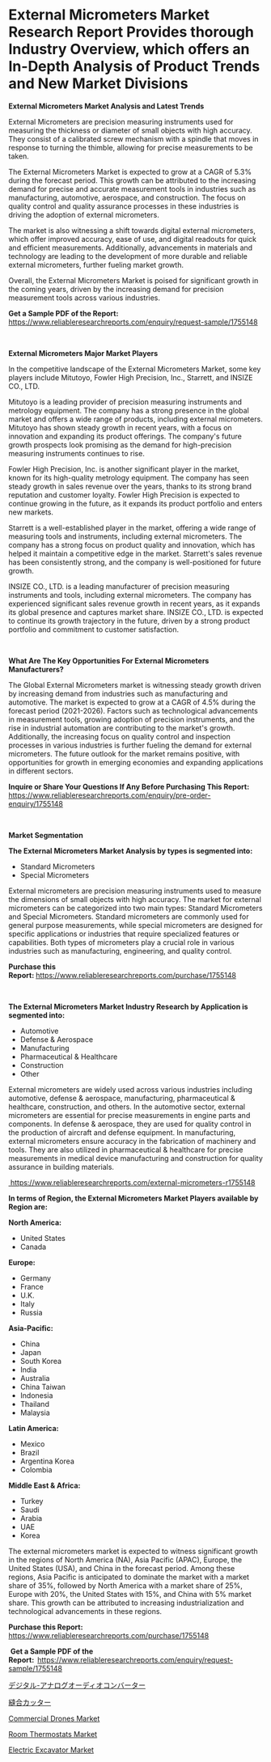 <p><h1>External Micrometers Market Research Report Provides thorough Industry Overview, which offers an In-Depth Analysis of Product Trends and New Market Divisions</h1></p><p><strong>External Micrometers Market Analysis and Latest Trends</strong></p>
<p><p>External Micrometers are precision measuring instruments used for measuring the thickness or diameter of small objects with high accuracy. They consist of a calibrated screw mechanism with a spindle that moves in response to turning the thimble, allowing for precise measurements to be taken.</p><p>The External Micrometers Market is expected to grow at a CAGR of 5.3% during the forecast period. This growth can be attributed to the increasing demand for precise and accurate measurement tools in industries such as manufacturing, automotive, aerospace, and construction. The focus on quality control and quality assurance processes in these industries is driving the adoption of external micrometers.</p><p>The market is also witnessing a shift towards digital external micrometers, which offer improved accuracy, ease of use, and digital readouts for quick and efficient measurements. Additionally, advancements in materials and technology are leading to the development of more durable and reliable external micrometers, further fueling market growth.</p><p>Overall, the External Micrometers Market is poised for significant growth in the coming years, driven by the increasing demand for precision measurement tools across various industries.</p></p>
<p><strong>Get a Sample PDF of the Report:&nbsp;</strong> <a href="https://www.reliableresearchreports.com/enquiry/request-sample/1755148">https://www.reliableresearchreports.com/enquiry/request-sample/1755148</a></p>
<p>&nbsp;</p>
<p><strong>External Micrometers Major Market Players</strong></p>
<p><p>In the competitive landscape of the External Micrometers Market, some key players include Mitutoyo, Fowler High Precision, Inc., Starrett, and INSIZE CO., LTD.</p><p>Mitutoyo is a leading provider of precision measuring instruments and metrology equipment. The company has a strong presence in the global market and offers a wide range of products, including external micrometers. Mitutoyo has shown steady growth in recent years, with a focus on innovation and expanding its product offerings. The company's future growth prospects look promising as the demand for high-precision measuring instruments continues to rise.</p><p>Fowler High Precision, Inc. is another significant player in the market, known for its high-quality metrology equipment. The company has seen steady growth in sales revenue over the years, thanks to its strong brand reputation and customer loyalty. Fowler High Precision is expected to continue growing in the future, as it expands its product portfolio and enters new markets.</p><p>Starrett is a well-established player in the market, offering a wide range of measuring tools and instruments, including external micrometers. The company has a strong focus on product quality and innovation, which has helped it maintain a competitive edge in the market. Starrett's sales revenue has been consistently strong, and the company is well-positioned for future growth.</p><p>INSIZE CO., LTD. is a leading manufacturer of precision measuring instruments and tools, including external micrometers. The company has experienced significant sales revenue growth in recent years, as it expands its global presence and captures market share. INSIZE CO., LTD. is expected to continue its growth trajectory in the future, driven by a strong product portfolio and commitment to customer satisfaction.</p></p>
<p>&nbsp;</p>
<p><strong>What Are The Key Opportunities For External Micrometers Manufacturers?</strong></p>
<p><p>The Global External Micrometers market is witnessing steady growth driven by increasing demand from industries such as manufacturing and automotive. The market is expected to grow at a CAGR of 4.5% during the forecast period (2021-2026). Factors such as technological advancements in measurement tools, growing adoption of precision instruments, and the rise in industrial automation are contributing to the market's growth. Additionally, the increasing focus on quality control and inspection processes in various industries is further fueling the demand for external micrometers. The future outlook for the market remains positive, with opportunities for growth in emerging economies and expanding applications in different sectors.</p></p>
<p><strong>Inquire or Share Your Questions If Any Before Purchasing This Report:</strong> <a href="https://www.reliableresearchreports.com/enquiry/pre-order-enquiry/1755148">https://www.reliableresearchreports.com/enquiry/pre-order-enquiry/1755148</a></p>
<p>&nbsp;</p>
<p><strong>Market Segmentation</strong></p>
<p><strong>The External Micrometers Market Analysis by types is segmented into:</strong></p>
<p><ul><li>Standard Micrometers</li><li>Special Micrometers</li></ul></p>
<p><p>External micrometers are precision measuring instruments used to measure the dimensions of small objects with high accuracy. The market for external micrometers can be categorized into two main types: Standard Micrometers and Special Micrometers. Standard micrometers are commonly used for general purpose measurements, while special micrometers are designed for specific applications or industries that require specialized features or capabilities. Both types of micrometers play a crucial role in various industries such as manufacturing, engineering, and quality control.</p></p>
<p><strong>Purchase this Report:&nbsp;</strong><a href="https://www.reliableresearchreports.com/purchase/1755148">https://www.reliableresearchreports.com/purchase/1755148</a></p>
<p>&nbsp;</p>
<p><strong>The External Micrometers Market Industry Research by Application is segmented into:</strong></p>
<p><ul><li>Automotive</li><li>Defense & Aerospace</li><li>Manufacturing</li><li>Pharmaceutical & Healthcare</li><li>Construction</li><li>Other</li></ul></p>
<p><p>External micrometers are widely used across various industries including automotive, defense & aerospace, manufacturing, pharmaceutical & healthcare, construction, and others. In the automotive sector, external micrometers are essential for precise measurements in engine parts and components. In defense & aerospace, they are used for quality control in the production of aircraft and defense equipment. In manufacturing, external micrometers ensure accuracy in the fabrication of machinery and tools. They are also utilized in pharmaceutical & healthcare for precise measurements in medical device manufacturing and construction for quality assurance in building materials.</p></p>
<p><a href="https://www.reliableresearchreports.com/external-micrometers-r1755148">&nbsp;https://www.reliableresearchreports.com/external-micrometers-r1755148</a></p>
<p><strong>In terms of Region, the External Micrometers Market Players available by Region are:</strong></p>
<p>
    <p> <strong> North America: </strong>
        <ul>
            <li>United States</li>
            <li>Canada</li>
        </ul>
        </p> 
    <p> <strong> Europe: </strong>
        <ul>
            <li>Germany</li>
            <li>France</li>
            <li>U.K.</li>
            <li>Italy</li>
            <li>Russia</li>
        </ul>
        </p> 
    <p> <strong> Asia-Pacific: </strong>
        <ul>
            <li>China</li>
            <li>Japan</li>
            <li>South Korea</li>
            <li>India</li>
            <li>Australia</li>
            <li>China Taiwan</li>
            <li>Indonesia</li>
            <li>Thailand</li>
            <li>Malaysia</li>
        </ul>
        </p> 
    <p> <strong> Latin America: </strong>
        <ul>
            <li>Mexico</li>
            <li>Brazil</li>
            <li>Argentina Korea</li>
            <li>Colombia</li>
        </ul>
        </p> 
    <p> <strong> Middle East & Africa: </strong>
        <ul>
            <li>Turkey</li>
            <li>Saudi</li>
            <li>Arabia</li>
            <li>UAE</li>
            <li>Korea</li>
        </ul>
    </p>
    </p>
<p><p>The external micrometers market is expected to witness significant growth in the regions of North America (NA), Asia Pacific (APAC), Europe, the United States (USA), and China in the forecast period. Among these regions, Asia Pacific is anticipated to dominate the market with a market share of 35%, followed by North America with a market share of 25%, Europe with 20%, the United States with 15%, and China with 5% market share. This growth can be attributed to increasing industrialization and technological advancements in these regions.</p></p>
<p><strong>Purchase this Report: </strong><a href="https://www.reliableresearchreports.com/purchase/1755148">https://www.reliableresearchreports.com/purchase/1755148</a></p>
<p>&nbsp;<strong>Get a Sample PDF of the Report:&nbsp;&nbsp;</strong><a href="https://www.reliableresearchreports.com/enquiry/request-sample/1755148">https://www.reliableresearchreports.com/enquiry/request-sample/1755148</a></p>
<p><strong></strong></p>
<p><p><a href="https://github.com/avbqbctihcbe2/Market-Research-Report-List-1/blob/main/810588732350.md">デジタル-アナログオーディオコンバーター</a></p><p><a href="https://github.com/luffiazaza/Market-Research-Report-List-1/blob/main/149448132351.md">縫合カッター</a></p><p><a href="https://github.com/pizolina/Market-Research-Report-List-4/blob/main/commercial-drones-market.md">Commercial Drones Market</a></p><p><a href="https://issuu.com/reportprime-2/docs/room-thermostats-market-size-2030.pptx">Room Thermostats Market</a></p><p><a href="https://github.com/tamvrosiya/Market-Research-Report-List-3/blob/main/electric-excavator-market.md">Electric Excavator Market</a></p></p>